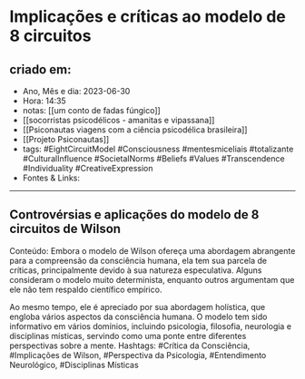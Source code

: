 # Implicações e críticas ao modelo de 8 circuitos

## criado em: 
-  Ano, Mês e dia: 2023-06-30
- Hora: 14:35
- notas: [[um conto de fadas fúngico]]
- [[socorristas psicodélicos - amanitas e vipassana]]
- [[Psiconautas viagens com a ciência psicodélica brasileira]]
- [[Projeto Psiconautas]]
- tags: #EightCircuitModel #Consciousness  #mentesmiceliais #totalizante  #CulturalInfluence #SocietalNorms #Beliefs #Values #Transcendence #Individuality #CreativeExpression
- Fontes & Links: 
---

## Controvérsias e aplicações do modelo de 8 circuitos de Wilson

Conteúdo: Embora o modelo de Wilson ofereça uma abordagem abrangente para a compreensão da consciência humana, ela tem sua parcela de críticas, principalmente devido à sua natureza especulativa. Alguns consideram o modelo muito determinista, enquanto outros argumentam que ele não tem respaldo científico empírico.

Ao mesmo tempo, ele é apreciado por sua abordagem holística, que engloba vários aspectos da consciência humana. O modelo tem sido informativo em vários domínios, incluindo psicologia, filosofia, neurologia e disciplinas místicas, servindo como uma ponte entre diferentes perspectivas sobre a mente.
Hashtags: #Crítica da Consciência, #Implicações de Wilson, #Perspectiva da Psicologia, #Entendimento Neurológico, #Disciplinas Místicas